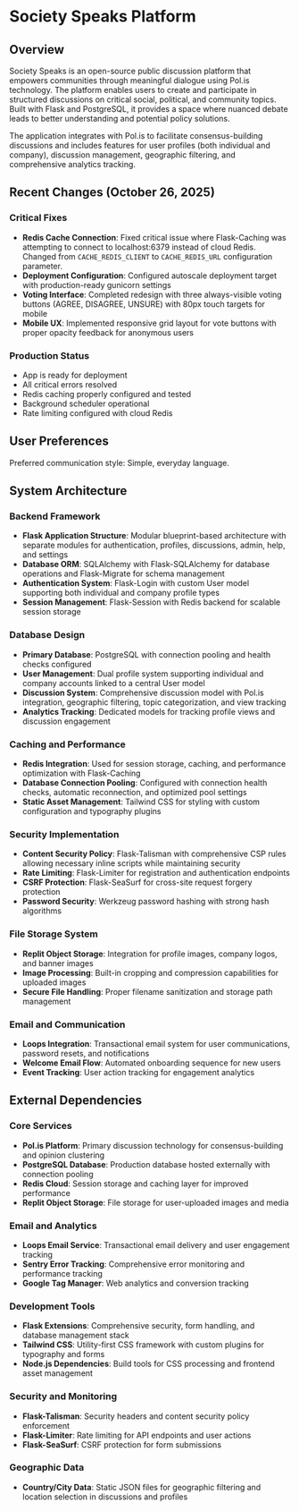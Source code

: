 # Society Speaks Platform

## Overview

Society Speaks is an open-source public discussion platform that empowers communities through meaningful dialogue using Pol.is technology. The platform enables users to create and participate in structured discussions on critical social, political, and community topics. Built with Flask and PostgreSQL, it provides a space where nuanced debate leads to better understanding and potential policy solutions.

The application integrates with Pol.is to facilitate consensus-building discussions and includes features for user profiles (both individual and company), discussion management, geographic filtering, and comprehensive analytics tracking.

## Recent Changes (October 26, 2025)

### Critical Fixes
- **Redis Cache Connection**: Fixed critical issue where Flask-Caching was attempting to connect to localhost:6379 instead of cloud Redis. Changed from `CACHE_REDIS_CLIENT` to `CACHE_REDIS_URL` configuration parameter.
- **Deployment Configuration**: Configured autoscale deployment target with production-ready gunicorn settings
- **Voting Interface**: Completed redesign with three always-visible voting buttons (AGREE, DISAGREE, UNSURE) with 80px touch targets for mobile
- **Mobile UX**: Implemented responsive grid layout for vote buttons with proper opacity feedback for anonymous users

### Production Status
- App is ready for deployment
- All critical errors resolved
- Redis caching properly configured and tested
- Background scheduler operational
- Rate limiting configured with cloud Redis

## User Preferences

Preferred communication style: Simple, everyday language.

## System Architecture

### Backend Framework
- **Flask Application Structure**: Modular blueprint-based architecture with separate modules for authentication, profiles, discussions, admin, help, and settings
- **Database ORM**: SQLAlchemy with Flask-SQLAlchemy for database operations and Flask-Migrate for schema management
- **Authentication System**: Flask-Login with custom User model supporting both individual and company profile types
- **Session Management**: Flask-Session with Redis backend for scalable session storage

### Database Design
- **Primary Database**: PostgreSQL with connection pooling and health checks configured
- **User Management**: Dual profile system supporting individual and company accounts linked to a central User model
- **Discussion System**: Comprehensive discussion model with Pol.is integration, geographic filtering, topic categorization, and view tracking
- **Analytics Tracking**: Dedicated models for tracking profile views and discussion engagement

### Caching and Performance
- **Redis Integration**: Used for session storage, caching, and performance optimization with Flask-Caching
- **Database Connection Pooling**: Configured with connection health checks, automatic reconnection, and optimized pool settings
- **Static Asset Management**: Tailwind CSS for styling with custom configuration and typography plugins

### Security Implementation
- **Content Security Policy**: Flask-Talisman with comprehensive CSP rules allowing necessary inline scripts while maintaining security
- **Rate Limiting**: Flask-Limiter for registration and authentication endpoints
- **CSRF Protection**: Flask-SeaSurf for cross-site request forgery protection
- **Password Security**: Werkzeug password hashing with strong hash algorithms

### File Storage System
- **Replit Object Storage**: Integration for profile images, company logos, and banner images
- **Image Processing**: Built-in cropping and compression capabilities for uploaded images
- **Secure File Handling**: Proper filename sanitization and storage path management

### Email and Communication
- **Loops Integration**: Transactional email system for user communications, password resets, and notifications
- **Welcome Email Flow**: Automated onboarding sequence for new users
- **Event Tracking**: User action tracking for engagement analytics

## External Dependencies

### Core Services
- **Pol.is Platform**: Primary discussion technology for consensus-building and opinion clustering
- **PostgreSQL Database**: Production database hosted externally with connection pooling
- **Redis Cloud**: Session storage and caching layer for improved performance
- **Replit Object Storage**: File storage for user-uploaded images and media

### Email and Analytics
- **Loops Email Service**: Transactional email delivery and user engagement tracking
- **Sentry Error Tracking**: Comprehensive error monitoring and performance tracking
- **Google Tag Manager**: Web analytics and conversion tracking

### Development Tools
- **Flask Extensions**: Comprehensive security, form handling, and database management stack
- **Tailwind CSS**: Utility-first CSS framework with custom plugins for typography and forms
- **Node.js Dependencies**: Build tools for CSS processing and frontend asset management

### Security and Monitoring
- **Flask-Talisman**: Security headers and content security policy enforcement
- **Flask-Limiter**: Rate limiting for API endpoints and user actions
- **Flask-SeaSurf**: CSRF protection for form submissions

### Geographic Data
- **Country/City Data**: Static JSON files for geographic filtering and location selection in discussions and profiles
